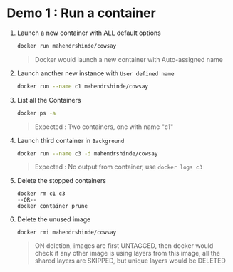 # Demo 1 : Run a container

1. Launch a new container with ALL default options

    ```bash
    docker run mahendrshinde/cowsay
    ```

    > Docker would launch a new container with Auto-assigned name

2. Launch another new instance with `User defined name`

    ```bash
    docker run --name c1 mahendrshinde/cowsay
    ```

3.  List all the Containers

    ```bash
    docker ps -a
    ```

    > Expected : Two containers, one with name "c1"


4.  Launch third container in `Background`


    ```bash
    docker run --name c3 -d mahendrshinde/cowsay
    ```

    > Expected : No output from container, use `docker logs c3`

5.  Delete the stopped containers

    ```
    docker rm c1 c3
    --OR--
    docker container prune
    ```

6.  Delete the unused image

    ```
    docker rmi mahendrshinde/cowsay
    ```

    > ON deletion, images are first UNTAGGED, then docker would check if any other image is using layers from this image, all the shared layers are SKIPPED, but unique layers would be DELETED
